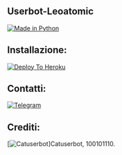## Userbot-Leoatomic

[![Made in Python](https://img.shields.io/badge/Made%20in-python-red.svg)](https://www.python.org/)

## Installazione:

[![Deploy To Heroku](https://www.herokucdn.com/deploy/button.svg)](https://dashboard.heroku.com/new?button-url=https%3A%2F%2Fgithub.com%2Fleoatomic%2Fubotpack&template=https%3A%2F%2Fgithub.com%2Fleoatomic%2Fubotpack)

## Contatti:

[![Telegram](https://img.shields.io/badge/Telegram-%20@Leoatomic-black.svg)](https://t.me/Leoatomic)

## Crediti:

[![Catuserbot](https://img.shields.io/badge/Catuserbot-Orange.svg)]Catuserbot, 100101110.
